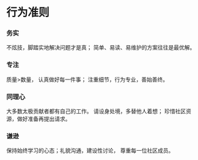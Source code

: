 # 行为准则

### 务实

不炫技，脚踏实地解决问题才是真； 简单、易读、易维护的方案往往是最优解。

### 专注

质量>数量， 认真做好每一件事； 注重细节，行为专业，善始善终。

### 同理心

大多数太极贡献者都有自己的工作。 请设身处境，多替他人着想； 珍惜社区资源，做好准备再提出请求。

### 谦逊

保持始终学习的心态；礼貌沟通，建设性讨论， 尊重每一位社区成员。
